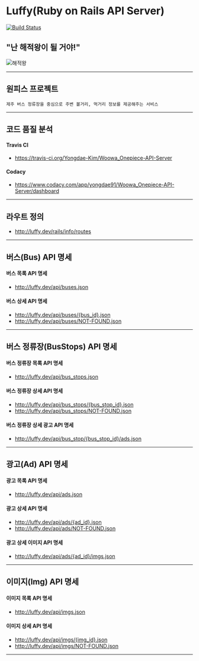 # Luffy(Ruby on Rails API Server)

[![Build Status](https://travis-ci.org/Yongdae-Kim/Woowa_Onepiece-API-Server.svg?branch=master)](https://travis-ci.org/Yongdae-Kim/Woowa_Onepiece-API-Server)

## "난 해적왕이 될 거야!"

![해적왕](https://attachment.namu.wiki/%EB%AA%BD%ED%82%A4%20D.%20%EB%A3%A8%ED%94%BC__Example4.jpg "루피")

***
## 원피스 프로젝트

```
제주 버스 정류장을 중심으로 주변 볼거리, 먹거리 정보를 제공해주는 서비스
```

***
## 코드 품질 분석

#### Travis CI
- https://travis-ci.org/Yongdae-Kim/Woowa_Onepiece-API-Server

#### Codacy
- https://www.codacy.com/app/yongdae91/Woowa_Onepiece-API-Server/dashboard

***

##  라우트 정의
- http://luffy.dev/rails/info/routes

***

## 버스(Bus) API 명세

#### 버스 목록 API 명세

- http://luffy.dev/api/buses.json

#### 버스 상세 API 명세

- http://luffy.dev/api/buses/{bus_id}.json
- http://luffy.dev/api/buses/NOT-FOUND.json

***

## 버스 정류장(BusStops) API 명세

#### 버스 정류장 목록 API 명세

- http://luffy.dev/api/bus_stops.json

#### 버스 정류장 상세 API 명세

- http://luffy.dev/api/bus_stops/{bus_stop_id}.json
- http://luffy.dev/api/bus_stops/NOT-FOUND.json

#### 버스 정류장 상세 광고 API 명세

- http://luffy.dev/api/bus_stop/{bus_stop_id}/ads.json

***

## 광고(Ad) API 명세

#### 광고 목록 API 명세

- http://luffy.dev/api/ads.json

#### 광고 상세 API 명세

- http://luffy.dev/api/ads/{ad_id}.json
- http://luffy.dev/api/ads/NOT-FOUND.json

#### 광고 상세 이미지 API 명세

- http://luffy.dev/api/ads/{ad_id}/imgs.json

***

## 이미지(Img) API 명세

#### 이미지 목록 API 명세

- http://luffy.dev/api/imgs.json

#### 이미지 상세 API 명세

- http://luffy.dev/api/imgs/{img_id}.json
- http://luffy.dev/api/imgs/NOT-FOUND.json

***

